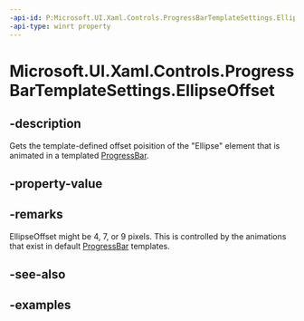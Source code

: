 ```yaml
---
-api-id: P:Microsoft.UI.Xaml.Controls.ProgressBarTemplateSettings.EllipseOffset
-api-type: winrt property
---
```


# Microsoft.UI.Xaml.Controls.ProgressBarTemplateSettings.EllipseOffset

<!--
public double EllipseOffset { get; set; }
-->


## -description

Gets the template-defined offset poisition of the "Ellipse" element that is animated in a templated [ProgressBar](progressbar.md). 

## -property-value

## -remarks

EllipseOffset might be 4, 7, or 9 pixels. This is controlled by the animations that exist in default [ProgressBar](progressbar.md) templates. 

## -see-also

## -examples


